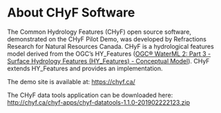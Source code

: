 # About CHyF Software

The Common Hydrology Features (CHyF) open source software, demonstrated on the CHyF Pilot Demo, 
was developed by Refractions Research for Natural Resources Canada. 
CHyF is a hydrological features model derived from the OGC’s HY_Features 
([OGC® WaterML 2: Part 3 - Surface Hydrology Features (HY_Features) - Conceptual Model](http://docs.opengeospatial.org/is/14-111r6/14-111r6.html)). 
CHyF extends HY_Features and provides an implementation.


The demo site is available at: https://chyf.ca/

The CHyF data tools application can be downloaded here: http://chyf.ca/chyf-apps/chyf-datatools-1.1.0-201902222123.zip
